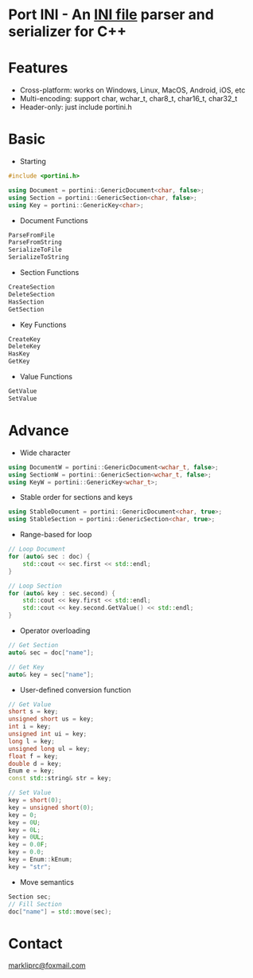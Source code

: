 # Port INI - An [INI file](https://en.wikipedia.org/wiki/INI_file) parser and serializer for C++

# Features
* Cross-platform: works on Windows, Linux, MacOS, Android, iOS, etc
* Multi-encoding: support char, wchar_t, char8_t, char16_t, char32_t
* Header-only: just include portini.h

# Basic
* Starting
```CPP
#include <portini.h>

using Document = portini::GenericDocument<char, false>;
using Section = portini::GenericSection<char, false>;
using Key = portini::GenericKey<char>;
```

* Document Functions
```CPP
ParseFromFile
ParseFromString
SerializeToFile
SerializeToString
```

* Section Functions
```CPP
CreateSection
DeleteSection
HasSection
GetSection
```

* Key Functions
```CPP
CreateKey
DeleteKey
HasKey
GetKey
```

* Value Functions
```CPP
GetValue
SetValue
```

# Advance
* Wide character
```CPP
using DocumentW = portini::GenericDocument<wchar_t, false>;
using SectionW = portini::GenericSection<wchar_t, false>;
using KeyW = portini::GenericKey<wchar_t>;
```

* Stable order for sections and keys
```CPP
using StableDocument = portini::GenericDocument<char, true>;
using StableSection = portini::GenericSection<char, true>;
```

* Range-based for loop
```CPP
// Loop Document
for (auto& sec : doc) {
    std::cout << sec.first << std::endl;
}

// Loop Section
for (auto& key : sec.second) {
    std::cout << key.first << std::endl;
    std::cout << key.second.GetValue() << std::endl;
}
```

* Operator overloading
```CPP
// Get Section
auto& sec = doc["name"];

// Get Key
auto& key = sec["name"];
```

* User-defined conversion function
```CPP
// Get Value
short s = key;
unsigned short us = key;
int i = key;
unsigned int ui = key;
long l = key;
unsigned long ul = key;
float f = key;
double d = key;
Enum e = key;
const std::string& str = key;

// Set Value
key = short(0);
key = unsigned short(0);
key = 0;
key = 0U;
key = 0L;
key = 0UL;
key = 0.0F;
key = 0.0;
key = Enum::kEnum;
key = "str";
```

* Move semantics
```CPP
Section sec;
// Fill Section
doc["name"] = std::move(sec);
```

# Contact
[markliprc@foxmail.com](mailto://markliprc@foxmail.com)
